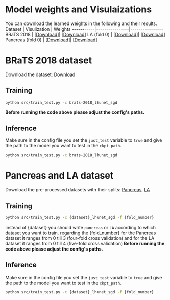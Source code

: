 # Model weights and Visulaizations

You can download the learned weights in the following and their results.
   Dataset   | Visulization         | Weights
  -----------|----------------|----------------
   BRaTS 2018  | [[Download]()]| [[Download]()] 
   LA (fold 0)      | [[Download]()]| [[Download]()] 
   Pancreas (fold 0)      | [[Download]()]| [[Download]()] 

# BRaTS 2018 dataset
Download the dataset: [Download]()

## Training 
```bash
python src/train_test.py -c brats-2018_lhunet_sgd
```
**Before running the code above please adjust the config's paths.** 

## Inference
Make sure in the config file you set the `just_test` variable to `true` and give the path to the model you want to test in the `ckpt_path`.
```bash
python src/train_test.py -c brats-2018_lhunet_sgd
```

# Pancreas and LA dataset
Download the pre-processed datasets with their splits: [Pancreas](), [LA]()

## Training
```bash
python src/train_test.py -c {dataset}_lhunet_sgd -f {fold_number}
```
instead of {dataset} you should write `pancreas` or `LA` according to which dataset you want to train. regarding the {fold_number} for the Pancreas dataset it ranges from 0 till 3 (four-fold cross validation) and for the LA dataset it ranges from 0 till 4 (five-fold cross validation)
**Before running the code above please adjust the config's paths.** 

## Inference
Make sure in the config file you set the `just_test` variable to `true` and give the path to the model you want to test in the `ckpt_path`.
```bash
python src/train_test.py -c {dataset}_lhunet_sgd -f {fold_number}
```